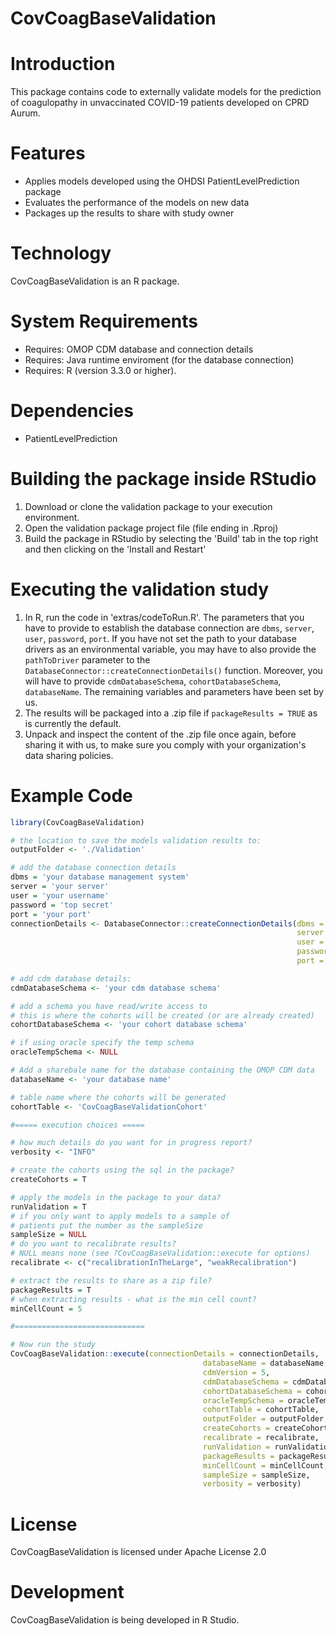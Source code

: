 CovCoagBaseValidation
======================

Introduction
============
This package contains code to externally validate models for the prediction of coagulopathy in unvaccinated COVID-19 patients developed on CPRD Aurum.

Features
========
  - Applies models developed using the OHDSI PatientLevelPrediction package
  - Evaluates the performance of the models on new data
  - Packages up the results to share with study owner

Technology
==========
  CovCoagBaseValidation is an R package.

System Requirements
===================
  * Requires: OMOP CDM database and connection details
  * Requires: Java runtime enviroment (for the database connection)
  * Requires: R (version 3.3.0 or higher).

Dependencies
============
  * PatientLevelPrediction

Building the package inside RStudio
===============
  1. Download or clone the validation package to your execution environment. 
  2. Open the validation package project file (file ending in .Rproj) 
  3. Build the package in RStudio by selecting the 'Build' tab in the top right and then clicking on the 'Install and Restart'

Executing the validation study
===============
  1. In R, run the code in 'extras/codeToRun.R'. The parameters that you have to provide to establish the database connection are `dbms`, `server`, `user`, `password`, `port`. If you have not set the path to your database drivers as an environmental variable, you may have to also provide the `pathToDriver` parameter to the `DatabaseConnector::createConnectionDetails()` function. Moreover, you will have to provide `cdmDatabaseSchema`, `cohortDatabaseSchema`, `databaseName`. The remaining variables and parameters have been set by us.
  2. The results will be packaged into a .zip file if `packageResults = TRUE` as is currently the default.
  3. Unpack and inspect the content of the .zip file once again, before sharing it with us, to make sure you comply with your organization's data sharing policies.

Example Code
===============
```r
library(CovCoagBaseValidation)

# the location to save the models validation results to:
outputFolder <- './Validation'

# add the database connection details
dbms = 'your database management system'
server = 'your server'
user = 'your username'
password = 'top secret'
port = 'your port'
connectionDetails <- DatabaseConnector::createConnectionDetails(dbms = dbms,
                                                                server = server,
                                                                user = user,
                                                                password = pw,
                                                                port = port)

# add cdm database details:
cdmDatabaseSchema <- 'your cdm database schema'

# add a schema you have read/write access to
# this is where the cohorts will be created (or are already created)
cohortDatabaseSchema <- 'your cohort database schema'

# if using oracle specify the temp schema
oracleTempSchema <- NULL

# Add a sharebale name for the database containing the OMOP CDM data
databaseName <- 'your database name'

# table name where the cohorts will be generated
cohortTable <- 'CovCoagBaseValidationCohort'

#===== execution choices =====

# how much details do you want for in progress report?
verbosity <- "INFO"

# create the cohorts using the sql in the package?
createCohorts = T

# apply the models in the package to your data?
runValidation = T
# if you only want to apply models to a sample of
# patients put the number as the sampleSize
sampleSize = NULL
# do you want to recalibrate results?
# NULL means none (see ?CovCoagBaseValidation::execute for options)
recalibrate <- c("recalibrationInTheLarge", "weakRecalibration")

# extract the results to share as a zip file?
packageResults = T
# when extracting results - what is the min cell count?
minCellCount = 5

#=============================

# Now run the study
CovCoagBaseValidation::execute(connectionDetails = connectionDetails,
                                           databaseName = databaseName,
                                           cdmVersion = 5,
                                           cdmDatabaseSchema = cdmDatabaseSchema,
                                           cohortDatabaseSchema = cohortDatabaseSchema,
                                           oracleTempSchema = oracleTempSchema,
                                           cohortTable = cohortTable,
                                           outputFolder = outputFolder,
                                           createCohorts = createCohorts,
                                           recalibrate = recalibrate,
                                           runValidation = runValidation,
                                           packageResults = packageResults,
                                           minCellCount = minCellCount,
                                           sampleSize = sampleSize,
                                           verbosity = verbosity)
```

License
=======
  CovCoagBaseValidation is licensed under Apache License 2.0

Development
===========
  CovCoagBaseValidation is being developed in R Studio.
